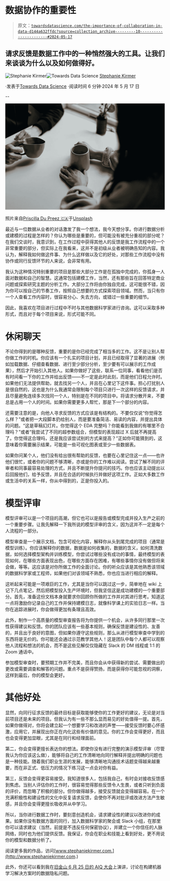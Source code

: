 # 数据协作的重要性

> 原文：[`towardsdatascience.com/the-importance-of-collaboration-in-data-d144a632ffdc?source=collection_archive---------10-----------------------#2024-05-17`](https://towardsdatascience.com/the-importance-of-collaboration-in-data-d144a632ffdc?source=collection_archive---------10-----------------------#2024-05-17)

## 请求反馈是数据工作中的一种悄然强大的工具。让我们来谈谈为什么以及如何做得好。

[](https://medium.com/@s.kirmer?source=post_page---byline--d144a632ffdc--------------------------------)![Stephanie Kirmer](https://medium.com/@s.kirmer?source=post_page---byline--d144a632ffdc--------------------------------)[](https://towardsdatascience.com/?source=post_page---byline--d144a632ffdc--------------------------------)![Towards Data Science](https://towardsdatascience.com/?source=post_page---byline--d144a632ffdc--------------------------------) [Stephanie Kirmer](https://medium.com/@s.kirmer?source=post_page---byline--d144a632ffdc--------------------------------)

·发表于[Towards Data Science](https://towardsdatascience.com/?source=post_page---byline--d144a632ffdc--------------------------------) ·阅读时间 6 分钟·2024 年 5 月 17 日

--

![](img/da148a2507c9ab41fbe467337c761a9f.png)

照片来自[Priscilla Du Preez 🇨🇦](https://unsplash.com/@priscilladupreez?utm_source=medium&utm_medium=referral)于[Unsplash](https://unsplash.com/?utm_source=medium&utm_medium=referral)

最近与一位数据从业者的对话激发了我一个想法，我今天想分享。你进行数据分析或建模的过程是怎样的？你认为哪些是重要的，但可能没有被充分重视的部分呢？在我们交谈时，我意识到，在工作过程中获得其他人的反馈是我工作流程中的一个非常重要的部分，但实际上在我看来，这并不是初级从业者被明确告知的内容。我认为，解释我如何做这件事、为什么这样做以及它的好处，对那些工作流程中没有协作或同行反馈环节的人来说，会非常有用。

我认为这种情况特别重要的项目是那些大部分工作是在孤独中完成的，你孤身一人面对数据和自己的智慧。这通常包括建模工作，当然，还有那些旨在回答特定商业问题或探索研究主题的分析工作。大部分工作将由你独自完成，这可能很不错，因为你可以按自己的节奏工作，按照自己想要的方式探索项目领域。然而，当只有你一个人查看工作内容时，很容易分心、失去方向，或错过一些重要的细节。

因此，我喜欢在项目进行过程中不时与其他数据科学家进行咨询。这可以采取多种形式，而且对于每个项目来说，形式可能不同。

# 休闲聊天

不论你得到的是哪种反馈，重要的是你已经完成了相当多的工作。这不是让别人帮你做工作的时机。你应该有一个扎实的项目计划，并且已经取得了显著的进展（例如加载数据、仔细查看数据、进行至少部分分析，至少要有可以展示的工作成果），然后才开始引入其他人。如果你做好了这些，联系一位同事，看看他们是否有时间看一下你的工作并给出反馈——不一定是此时此刻，而是他们日程允许时。如果他们无法提供帮助，就去找另一个人，并且在心里记下这件事。担心打扰别人是很自然的，这也是为什么我通常会限制每个项目只进行一次这样的反馈请求，并且尽量避免连续多次找同一个人，特别是在不同的项目中。将请求分散开来，不要总是占用一个人的时间。如果你需要更多人帮忙，那是下一个部分的内容。

还需要注意的是，向他人寻求反馈的方式应该是有结构的。不要仅仅说“你觉得怎么样？”或者把一大段脚本扔给别人，而是要准备简洁、易读的内容，并提出具体的问题。“这是草稿幻灯片。你觉得这个 EDA 完整吗？你能看到我做的有哪里不合理吗？”或者“我尝试了不同的超参数组合，但模型的表现超过 X 后就不再提高了。你觉得这合理吗，还是我应该尝试别的方式来提高？”正如你可能猜到的，这意味着你需要展示结果，可能是一些可视化图表或至少一些数据表。

如果你问某个人，他们没有给出很有帮助的反馈，也要在心里记住这一点——也许他们很忙，或者你的问题不够清晰，亦或是你的工作难以阅读。尝试了解不同的评审者和同事最容易处理的方式，并且不断提升你提问的技巧。你也应该主动提出以后回报他们，给予反馈，并且在合适的时候执行并做好这项工作。正如大多数工作或生活中的关系一样，你从中得到的，正是你投入的。

# 模型评审

模型评审可以是一个项目的高潮，但它也可以是报告或模型完成并投入生产之前的一个重要步骤。让我先解释一下我所说的模型评审的含义，因为这并不一定是每个人流程的一部分。

模型审查是一个展示文档，包含可视化内容，解释你从头到尾完成的项目（通常是模型训练）。你应该解释你的数据，数据是如何收集的，数据的含义，如何清洗数据，如何选择模型架构并训练模型，你尝试过哪些没有成功的事情，最终模型的表现如何，在哪些方面表现出色，在哪些方面存在困难，有哪些事情你没有做但将来会做，等等。这应该是对你所做工作的全面讨论。你的听众应该是其他熟悉该领域的数据科学家或工程师，如果他们对该领域不熟悉，你也应当进行相应的解释。

这听起来可能是一项艰巨的工作，尤其是当你可以跳过这一步，简单地在 wiki 上记下几点笔记，然后把模型投入生产环境时，但我坚信这是成功建模的一个重要部分。首先，准备这份文档本身就要求你回顾你所做的工作并对其进行思考。知道这一点将激励你记录自己的工作并保持建模日志，就像科学课上的实验日志一样。当你在追踪进展时，你会做得更加有条理且高效。

此外，制作一个高质量的模型审查报告将为你提供一个机会，从许多同行那里一次性获得建议和反馈。你的团队应该有一些基本规则，确保反馈是建设性的、友善的，并且出于良好的意图，但如果你遵守这些规则，那么从进行模型审查中学到的东西将是无价的。你可能还会通过示范教学其他人！这是团队中每个人都可以观察他人流程和想法的机会，而不是这些见解仅仅隐藏在 Slack 的 DM 线程或 1:1 的 Zoom 通话中。

参加模型审查时，要预期工作并不完美，而且你会从中获得新的尝试、需要做出的更改或需要调查和解答的问题。重点不是获得赞扬，而是获得你可能忽视的洞察，这样到最后，你的模型会更好。

# 其他好处

显然，向同行征求反馈的最终目标是获取能够使你的工作更好的建议，无论是对当前项目还是未来的项目。但我认为有一些不那么显而易见的好处值得一提。首先，如果你做得对，你将会建立起一个想要学习和改进的声誉——接受反馈时要心怀感激，应用它，并展现出你正在内化这些有价值的意见。你的工作会变得更好，而且也会变得更加显眼，尤其是在同行和经理面前。

第二，你会变得更擅长表达你的想法。即使你没有进行完整的演示模型评审（尽管我认为你应该这么做），能够将自己的工作清晰地向同行解释并提出明确的问题也是一种技能。随着我们职业生涯的发展，能够清晰地沟通技术话题变得越来越重要，而在非正式、低压力的情况下练习这一点会对你有益。

第三，反馈会变得更容易接受。我知道很多人，包括我自己，有时会对接收反馈感到焦虑。当别人评估你的工作时，很容易觉得那些反馈令人生畏，或者只听到负面的评价，而忽略了积极的部分。但你做得越多，接受反馈就会变得越容易。在一个充满积极性和建设性的文化中反复请求反馈，会使你不再对批评或改进方法产生敏感，并且你会变得更擅长吸收并从中学习。

所以，当你进行数据工作时，要刻意创造机会，请求建设性的建议以改进你的成果。如果你没有数据方面的同行，加入数据科学家的聚会或 Slack 小组，在那里你可以请求建议（当然，前提是不违反任何保密协议），并建立一个你信任的人脉网络，同时也为他们提供反馈。我保证，你会在职业和技能上看到好处，更不用说你的模型和数据分析了。

阅读更多我的作品，访问[www.stephaniekirmer.com.](http://www.stephaniekirmer.com.)

此外，你还可以看到我在[旧金山 6 月 25 日的 AIQ 大会](https://www.aiqualityconference.com/)上演讲，讨论在构建机器学习解决方案时的数据隐私问题。
